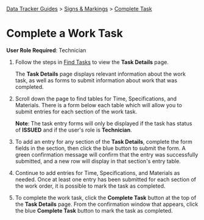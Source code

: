 [Data Tracker Guides](https://github.com/cityofaustin/data-tracker-guides]) > [Signs & Markings](https://github.com/cityofaustin/data-tracker-guides/tree/master/signsmarkings) > [Complete Task](https://github.com/cityofaustin/data-tracker-guides/blob/master/signsmarkings/complete_task_tech.md)

#  Complete a Work Task

**User Role Required**: Technician

1. Follow the steps in [Find Tasks](https://github.com/cityofaustin/data-tracker-guides/blob/master/signsmarkings/find_tasks_tech.md) to view the **Task Details** page.

    The **Task Details** page displays relevant information about the work task, as well as forms to submit information about work that was completed.

2. Scroll down the page to find tables for Time, Specifications, and Materials. There is a form below each table which will allow you to submit entries for each section of the work task. 

    **Note**: The task entry forms will only be displayed if the task has status of **ISSUED** and if the user's role is **Technician**.

3. To add an entry for any section of the **Task Details**, complete the form fields in the section, then click the blue button to submit the form. A green confirmation message will confirm that the entry was successfully submitted, and a new row will display in that section's entry table.

4. Continue to add entries for Time, Specifications, and Materials as needed. Once at least one entry has been submitted for each section of the work order, it is possible to mark the task as completed. 

5. To complete the work task, click the **Complete Task** button at the top of the **Task Details** page.  From the confirmation window that appears, click the blue **Complete Task** button to mark the task as completed.


